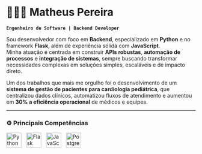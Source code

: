 # 👨🏻‍💻 Matheus Pereira

**`Engenheiro de Software | Backend Developer`**

Sou desenvolvedor com foco em **Backend**, especializado em **Python** e no framework **Flask**, além de experiência sólida com **JavaScript**.  
Minha atuação é centrada em construir **APIs robustas**, **automação de processos** e **integração de sistemas**, sempre buscando transformar necessidades complexas em soluções simples, escaláveis e de impacto direto.  

Um dos trabalhos que mais me orgulho foi o desenvolvimento de um **sistema de gestão de pacientes para cardiologia pediátrica**, que centralizou dados clínicos, automatizou fluxos de atendimento e aumentou em **30% a eficiência operacional** de médicos e equipes.  

---

### ⚙️ Principais Competências

<img 
    align="left" 
    alt="Python" 
    title="Python" 
    width="40px" 
    style="padding-right: 10px;" 
    src="https://cdn.jsdelivr.net/gh/devicons/devicon/icons/python/python-original.svg" 
/>
<img 
    align="left" 
    alt="Flask" 
    title="Flask" 
    width="40px" 
    style="padding-right: 10px;" 
    src="https://cdn.jsdelivr.net/gh/devicons/devicon/icons/flask/flask-original.svg" 
/>
<img 
    align="left" 
    alt="JavaScript" 
    title="JavaScript" 
    width="40px" 
    style="padding-right: 10px;" 
    src="https://cdn.jsdelivr.net/gh/devicons/devicon/icons/javascript/javascript-original.svg" 
/>
<img 
    align="left" 
    alt="PostgreSQL" 
    title="PostgreSQL" 
    width="40px" 
    style="padding-right: 10px;" 
    src="https://cdn.jsdelivr.net/gh/devicons/devicon/icons/postgresql/postgresql-original.svg" 
/>

<br/>
<br/>


